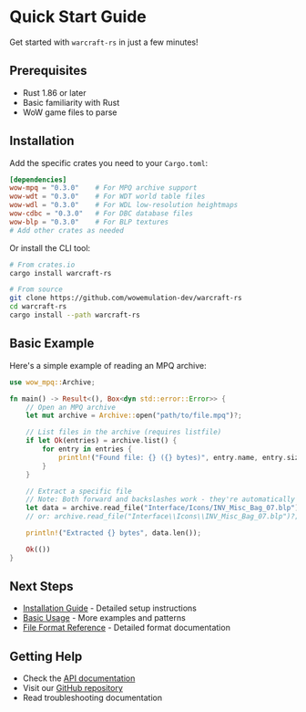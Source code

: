 # Quick Start Guide

Get started with `warcraft-rs` in just a few minutes!

## Prerequisites

- Rust 1.86 or later
- Basic familiarity with Rust
- WoW game files to parse

## Installation

Add the specific crates you need to your `Cargo.toml`:

```toml
[dependencies]
wow-mpq = "0.3.0"    # For MPQ archive support
wow-wdt = "0.3.0"    # For WDT world table files
wow-wdl = "0.3.0"    # For WDL low-resolution heightmaps
wow-cdbc = "0.3.0"   # For DBC database files
wow-blp = "0.3.0"    # For BLP textures
# Add other crates as needed
```

Or install the CLI tool:

```bash
# From crates.io
cargo install warcraft-rs

# From source
git clone https://github.com/wowemulation-dev/warcraft-rs
cd warcraft-rs
cargo install --path warcraft-rs
```

## Basic Example

Here's a simple example of reading an MPQ archive:

```rust
use wow_mpq::Archive;

fn main() -> Result<(), Box<dyn std::error::Error>> {
    // Open an MPQ archive
    let mut archive = Archive::open("path/to/file.mpq")?;

    // List files in the archive (requires listfile)
    if let Ok(entries) = archive.list() {
        for entry in entries {
            println!("Found file: {} ({} bytes)", entry.name, entry.size);
        }
    }

    // Extract a specific file
    // Note: Both forward and backslashes work - they're automatically converted
    let data = archive.read_file("Interface/Icons/INV_Misc_Bag_07.blp")?;
    // or: archive.read_file("Interface\\Icons\\INV_Misc_Bag_07.blp")?;

    println!("Extracted {} bytes", data.len());

    Ok(())
}
```

## Next Steps

- [Installation Guide](installation.md) - Detailed setup instructions
- [Basic Usage](basic-usage.md) - More examples and patterns
- [File Format Reference](../formats/README.md) - Detailed format documentation

## Getting Help

- Check the [API documentation](https://docs.rs/warcraft-rs)
- Visit our [GitHub repository](https://github.com/wowemulation-dev/warcraft-rs)
- Read troubleshooting documentation
